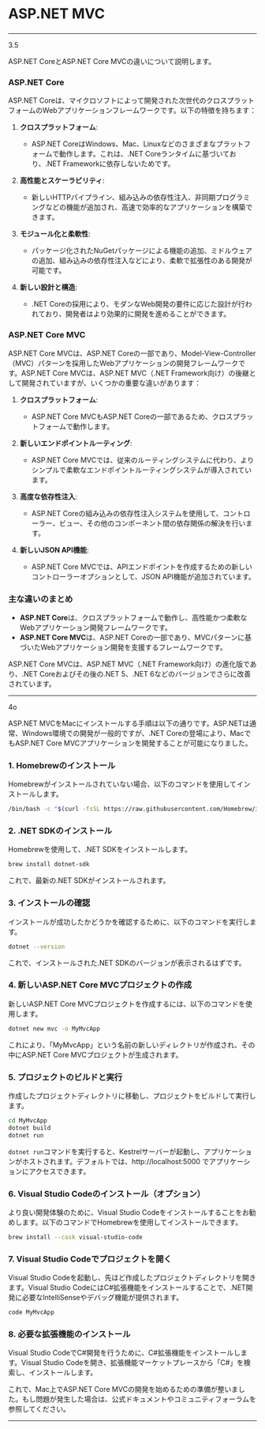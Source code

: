 ###
# ASP.NET MVC
###

---
3.5

ASP.NET CoreとASP.NET Core MVCの違いについて説明します。

### ASP.NET Core

ASP.NET Coreは、マイクロソフトによって開発された次世代のクロスプラットフォームのWebアプリケーションフレームワークです。以下の特徴を持ちます：

1. **クロスプラットフォーム**:
   - ASP.NET CoreはWindows、Mac、Linuxなどのさまざまなプラットフォームで動作します。これは、.NET Coreランタイムに基づいており、.NET Frameworkに依存しないためです。

2. **高性能とスケーラビリティ**:
   - 新しいHTTPパイプライン、組み込みの依存性注入、非同期プログラミングなどの機能が追加され、高速で効率的なアプリケーションを構築できます。

3. **モジュール化と柔軟性**:
   - パッケージ化されたNuGetパッケージによる機能の追加、ミドルウェアの追加、組み込みの依存性注入などにより、柔軟で拡張性のある開発が可能です。

4. **新しい設計と構造**:
   - .NET Coreの採用により、モダンなWeb開発の要件に応じた設計が行われており、開発者はより効果的に開発を進めることができます。

### ASP.NET Core MVC

ASP.NET Core MVCは、ASP.NET Coreの一部であり、Model-View-Controller（MVC）パターンを採用したWebアプリケーションの開発フレームワークです。ASP.NET Core MVCは、ASP.NET MVC（.NET Framework向け）の後継として開発されていますが、いくつかの重要な違いがあります：

1. **クロスプラットフォーム**:
   - ASP.NET Core MVCもASP.NET Coreの一部であるため、クロスプラットフォームで動作します。

2. **新しいエンドポイントルーティング**:
   - ASP.NET Core MVCでは、従来のルーティングシステムに代わり、よりシンプルで柔軟なエンドポイントルーティングシステムが導入されています。

3. **高度な依存性注入**:
   - ASP.NET Coreの組み込みの依存性注入システムを使用して、コントローラー、ビュー、その他のコンポーネント間の依存関係の解決を行います。

4. **新しいJSON API機能**:
   - ASP.NET Core MVCでは、APIエンドポイントを作成するための新しいコントローラーオプションとして、JSON API機能が追加されています。

### 主な違いのまとめ

- **ASP.NET Core**は、クロスプラットフォームで動作し、高性能かつ柔軟なWebアプリケーション開発フレームワークです。
- **ASP.NET Core MVC**は、ASP.NET Coreの一部であり、MVCパターンに基づいたWebアプリケーション開発を支援するフレームワークです。

ASP.NET Core MVCは、ASP.NET MVC（.NET Framework向け）の進化版であり、.NET Coreおよびその後の.NET 5、.NET 6などのバージョンでさらに改善されています。

---
4o

ASP.NET MVCをMacにインストールする手順は以下の通りです。ASP.NETは通常、Windows環境での開発が一般的ですが、.NET Coreの登場により、MacでもASP.NET Core MVCアプリケーションを開発することが可能になりました。

### 1. Homebrewのインストール
Homebrewがインストールされていない場合、以下のコマンドを使用してインストールします。

```bash
/bin/bash -c "$(curl -fsSL https://raw.githubusercontent.com/Homebrew/install/HEAD/install.sh)"
```

### 2. .NET SDKのインストール
Homebrewを使用して、.NET SDKをインストールします。

```bash
brew install dotnet-sdk
```

これで、最新の.NET SDKがインストールされます。

### 3. インストールの確認
インストールが成功したかどうかを確認するために、以下のコマンドを実行します。

```bash
dotnet --version
```

これで、インストールされた.NET SDKのバージョンが表示されるはずです。

### 4. 新しいASP.NET Core MVCプロジェクトの作成
新しいASP.NET Core MVCプロジェクトを作成するには、以下のコマンドを使用します。

```bash
dotnet new mvc -o MyMvcApp
```

これにより、「MyMvcApp」という名前の新しいディレクトリが作成され、その中にASP.NET Core MVCプロジェクトが生成されます。

### 5. プロジェクトのビルドと実行
作成したプロジェクトディレクトリに移動し、プロジェクトをビルドして実行します。

```bash
cd MyMvcApp
dotnet build
dotnet run
```

`dotnet run`コマンドを実行すると、Kestrelサーバーが起動し、アプリケーションがホストされます。デフォルトでは、http://localhost:5000 でアプリケーションにアクセスできます。

### 6. Visual Studio Codeのインストール（オプション）
より良い開発体験のために、Visual Studio Codeをインストールすることをお勧めします。以下のコマンドでHomebrewを使用してインストールできます。

```bash
brew install --cask visual-studio-code
```

### 7. Visual Studio Codeでプロジェクトを開く
Visual Studio Codeを起動し、先ほど作成したプロジェクトディレクトリを開きます。Visual Studio CodeにはC#拡張機能をインストールすることで、.NET開発に必要なIntelliSenseやデバッグ機能が提供されます。

```bash
code MyMvcApp
```

### 8. 必要な拡張機能のインストール
Visual Studio CodeでC#開発を行うために、C#拡張機能をインストールします。Visual Studio Codeを開き、拡張機能マーケットプレースから「C#」を検索し、インストールします。

これで、Mac上でASP.NET Core MVCの開発を始めるための準備が整いました。もし問題が発生した場合は、公式ドキュメントやコミュニティフォーラムを参照してください。

---
